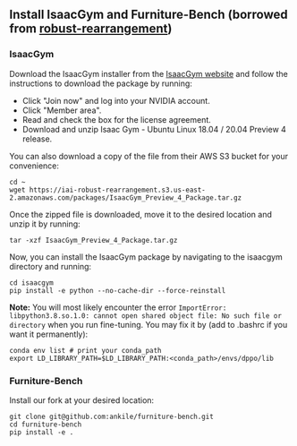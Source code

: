 ## Install IsaacGym and Furniture-Bench (borrowed from [robust-rearrangement](https://github.com/ankile/robust-rearrangement/tree/main?tab=readme-ov-file#install-isaacgym)) 

### IsaacGym
Download the IsaacGym installer from the [IsaacGym website](https://developer.nvidia.com/isaac-gym) and follow the instructions to download the package by running:
* Click "Join now" and log into your NVIDIA account.
* Click "Member area".
* Read and check the box for the license agreement.
* Download and unzip Isaac Gym - Ubuntu Linux 18.04 / 20.04 Preview 4 release.

You can also download a copy of the file from their AWS S3 bucket for your convenience:
```console
cd ~
wget https://iai-robust-rearrangement.s3.us-east-2.amazonaws.com/packages/IsaacGym_Preview_4_Package.tar.gz
```

Once the zipped file is downloaded, move it to the desired location and unzip it by running:
```console
tar -xzf IsaacGym_Preview_4_Package.tar.gz
```

Now, you can install the IsaacGym package by navigating to the isaacgym directory and running:
```
cd isaacgym
pip install -e python --no-cache-dir --force-reinstall
```
<!-- The --no-cache-dir and --force-reinstall flags are used to avoid potential issues with the installation we encountered. Also ignore Pip's notice that [notice] To update, run: pip install --upgrade pip as the current version of Pip is necessary for compatibility with the codebase. -->

**Note:** You will most likely encounter the error ```ImportError: libpython3.8.so.1.0: cannot open shared object file: No such file or directory``` when you run fine-tuning. You may fix it by (add to .bashrc if you want it permanently):
```console 
conda env list # print your conda_path
export LD_LIBRARY_PATH=$LD_LIBRARY_PATH:<conda_path>/envs/dppo/lib
```

### Furniture-Bench

Install our fork at your desired location:
```console
git clone git@github.com:ankile/furniture-bench.git
cd furniture-bench
pip install -e .
```
